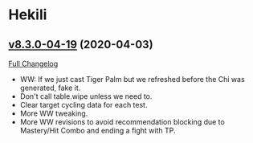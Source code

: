 # Hekili

## [v8.3.0-04-19](https://github.com/Hekili/hekili/tree/v8.3.0-04-19) (2020-04-03)
[Full Changelog](https://github.com/Hekili/hekili/compare/v8.3.0-04-18...v8.3.0-04-19)

- WW:  If we just cast Tiger Palm but we refreshed before the Chi was generated, fake it.  
- Don't call table.wipe unless we need to.  
- Clear target cycling data for each test.  
- More WW tweaking.  
- More WW revisions to avoid recommendation blocking due to Mastery/Hit Combo and ending a fight with TP.  
